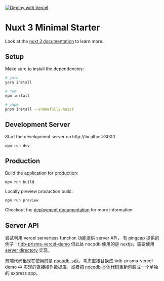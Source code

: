 [![Deploy with Vercel](https://vercel.com/button)](https://vercel.com/new/clone?repository-url=https%3A%2F%2Fgithub.com%2Fbambooom%2Fnocodb-example&project-name=nocodb-tidb-starter&repo-name=nocodb-example&demo-title=TiDB+NocoDB+Starter&demo-description=A+NocoDB+instance+using+TiDB+as+scalable+DB&demo-url=https%3A%2F%2Fnocodb-example.vercel.app)

# Nuxt 3 Minimal Starter

Look at the [nuxt 3 documentation](https://v3.nuxtjs.org) to learn more.

## Setup

Make sure to install the dependencies:

```bash
# yarn
yarn install

# npm
npm install

# pnpm
pnpm install --shamefully-hoist
```

## Development Server

Start the development server on http://localhost:3000

```bash
npm run dev
```

## Production

Build the application for production:

```bash
npm run build
```

Locally preview production build:

```bash
npm run preview
```

Checkout the [deployment documentation](https://v3.nuxtjs.org/guide/deploy/presets) for more information.


## Server API

尝试利用 vercel serverless function 功能提供 server API，
有 pingcap 提供的例子：[tidb-prisma-vercel-demo](https://github.com/pingcap/tidb-prisma-vercel-demo/tree/main/pages/api)
但此处 nocodb 使用的是 nuxtjs，需要使用 [server directory](https://v3.nuxtjs.org/guide/directory-structure/server#server-directory) 实现。

前端代码里现在使用的是 [nocodb-sdk](https://github.com/nocodb/nocodb/tree/develop/packages/nocodb-sdk)，考虑直接替换成 tidb-prisma-vercel-demo 中
实现的直接操作数据库，或者把 [nocodb 本体代码](https://github.com/nocodb/nocodb/tree/develop/packages/nocodb)重新包装成一个单独的 express app。
